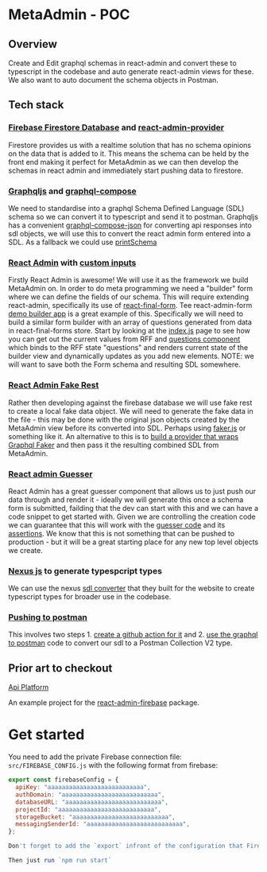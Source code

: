 # MetaAdmin - POC

## Overview
Create and Edit graphql schemas in react-admin and convert these to typescript in the codebase and auto generate react-admin views for these. We also want to auto document the schema objects in Postman.

## Tech stack
### [Firebase Firestore Database](https://firebase.google.com/products/firestore/) and [react-admin-provider](https://github.com/benwinding/react-admin-firebase)
Firestore provides us with a realtime solution that has no schema opinions on the data that is added to it. This means the schema can be held by the front end making it perfect for MetaAdmin as we can then develop the schemas in react admin and immediately start pushing data to firestore.

### [Graphqljs](https://graphql.org/graphql-js) and [graphql-compose](https://graphql-compose.github.io/docs/intro/quick-start.html)
We need to standardise into a graphql Schema Defined Language (SDL) schema so we can convert it to typescript and send it to postman. Graphqljs has a convenient [graphql-compose-json](https://graphql-compose.github.io/docs/plugins/plugin-json.html) for converting api responses into sdl objects, we will use this to convert the react admin form entered into a SDL. As a fallback we could use [printSchema](https://graphql.org/graphql-js/utilities/#printschema)

### [React Admin](https://marmelab.com/react-admin/Readme.html) with [custom inputs](https://marmelab.com/react-admin/Inputs.html#writing-your-own-input-component)
Firstly React Admin is awesome! We will use it as the framework we build MetaAdmin on. In order to do meta programming we need a "builder" form where we can define the fields of our schema. This will require extending react-admin, specifically its use of [react-final-form](https://final-form.org/react). Tee react-admin-form [demo builder app](https://github.com/final-form/builder-demo) is a great example of this. Specifically we will need to build a similar form builder with an array of questions generated from data in react-final-forms store. Start by looking at the [index.js](https://github.com/final-form/builder-demo/blob/master/pages/index.js#L85) page to see how you can get out the current values from RFF and [questions component](https://github.com/final-form/builder-demo/blob/master/components/Questions.js#L17) which binds to the RFF state "questions" and renders current state of the builder view and dynamically updates as you add new elements.
NOTE: we will want to save both the Form schema and resulting SDL somewhere.

### [React Admin Fake Rest](https://github.com/marmelab/FakeRest)
Rather then developing against the firebase database we will use fake rest to create a local fake data object.
We will need to generate the fake data in the file - this may be done with the original json objects created by the MetaAdmin view before its converted into SDL. Perhaps using [faker.js](https://github.com/marak/Faker.js/) or something like it. An alternative to this is to [build a provider that wraps](https://github.com/marmelab/react-admin/tree/master/packages/ra-data-graphql-simple) [Graphql Faker](https://github.com/APIs-guru/graphql-faker) and then pass it the resulting combined SDL from MetaAdmin.

### [React admin Guesser](https://marmelab.com/blog/2018/10/18/react-admin-2-4.html#field-and-input-guessers)
React Admin has a great guesser component that allows us to just push our data through and render it - ideally we will generate this once a schema form is submitted, failding that the dev can start with this and we can have a code snippet to get started with. Given we are controlling the creation code we can guarantee that this will work with the [guesser code](https://github.com/marmelab/react-admin/blob/master/packages/ra-core/src/inference/InferredElement.ts) and its [assertions](https://github.com/marmelab/react-admin/blob/master/packages/ra-core/src/inference/assertions.ts). We know that this is not something that can be pushed to production - but it will be a great starting place for any new top level objects we create. 

### [Nexus js](https://nexus.js.org/) to generate typespcript types
We can use the nexus [sdl converter](https://github.com/prisma-labs/nexus/blob/develop/src/sdlConverter.ts) that they built for the website to create typescript types for broader use in the codebase. 

### [Pushing to postman](https://docs.api.getpostman.com/?version=latest#99810ef3-3cc0-a6cc-06f5-d8e2ae9d84e4)
This involves two steps 1. [create a github action for it](https://github.com/agentlewis/webhook-action) and 2. [use the graphql to postman](https://github.com/postmanlabs/graphql-to-postman) code to convert our sdl to a Postman Collection V2 type.


## Prior art to checkout
[Api Platform](https://github.com/api-platform/admin)




An example project for the [react-admin-firebase](https://github.com/benwinding/react-admin-firebase) package.

# Get started
You need to add the private Firebase connection file: `src/FIREBASE_CONFIG.js` with the following format from firebase:

``` js
export const firebaseConfig = {
  apiKey: "aaaaaaaaaaaaaaaaaaaaaaaaaaa",
  authDomain: "aaaaaaaaaaaaaaaaaaaaaaaaaaa",
  databaseURL: "aaaaaaaaaaaaaaaaaaaaaaaaaaa",
  projectId: "aaaaaaaaaaaaaaaaaaaaaaaaaaa",
  storageBucket: "aaaaaaaaaaaaaaaaaaaaaaaaaaa",
  messagingSenderId: "aaaaaaaaaaaaaaaaaaaaaaaaaaa",
};

Don't forget to add the `export` infront of the configuration that Firebase gives you!

Then just run `npm run start`
